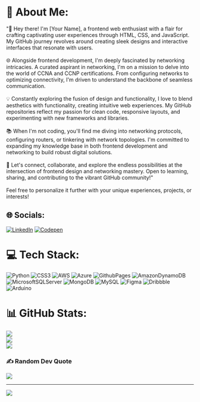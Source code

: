 # 💫 About Me:
"👋 Hey there! I'm [Your Name], a frontend web enthusiast with a flair for crafting captivating user experiences through HTML, CSS, and JavaScript. My GitHub journey revolves around creating sleek designs and interactive interfaces that resonate with users.<br><br>🌐 Alongside frontend development, I'm deeply fascinated by networking intricacies. A curated aspirant in networking, I'm on a mission to delve into the world of CCNA and CCNP certifications. From configuring networks to optimizing connectivity, I'm driven to understand the backbone of seamless communication.<br><br>💡 Constantly exploring the fusion of design and functionality, I love to blend aesthetics with functionality, creating intuitive web experiences. My GitHub repositories reflect my passion for clean code, responsive layouts, and experimenting with new frameworks and libraries.<br><br>📚 When I'm not coding, you'll find me diving into networking protocols, configuring routers, or tinkering with network topologies. I'm committed to expanding my knowledge base in both frontend development and networking to build robust digital solutions.<br><br>🌟 Let's connect, collaborate, and explore the endless possibilities at the intersection of frontend design and networking mastery. Open to learning, sharing, and contributing to the vibrant GitHub community!"<br><br>Feel free to personalize it further with your unique experiences, projects, or interests!


## 🌐 Socials:
[![LinkedIn](https://img.shields.io/badge/LinkedIn-%230077B5.svg?logo=linkedin&logoColor=white)](https://linkedin.com/in/https://www.linkedin.com/in/vijay-kumar-162576167/) [![Codepen](https://img.shields.io/badge/Codepen-000000?style=for-the-badge&logo=codepen&logoColor=white)](https://codepen.io/https://codepen.io/VijayKingKongKumar) 

# 💻 Tech Stack:
![Python](https://img.shields.io/badge/python-3670A0?style=for-the-badge&logo=python&logoColor=ffdd54) ![CSS3](https://img.shields.io/badge/css3-%231572B6.svg?style=for-the-badge&logo=css3&logoColor=white) ![AWS](https://img.shields.io/badge/AWS-%23FF9900.svg?style=for-the-badge&logo=amazon-aws&logoColor=white) ![Azure](https://img.shields.io/badge/azure-%230072C6.svg?style=for-the-badge&logo=microsoftazure&logoColor=white) ![GithubPages](https://img.shields.io/badge/github%20pages-121013?style=for-the-badge&logo=github&logoColor=white) ![AmazonDynamoDB](https://img.shields.io/badge/Amazon%20DynamoDB-4053D6?style=for-the-badge&logo=Amazon%20DynamoDB&logoColor=white) ![MicrosoftSQLServer](https://img.shields.io/badge/Microsoft%20SQL%20Server-CC2927?style=for-the-badge&logo=microsoft%20sql%20server&logoColor=white) ![MongoDB](https://img.shields.io/badge/MongoDB-%234ea94b.svg?style=for-the-badge&logo=mongodb&logoColor=white) ![MySQL](https://img.shields.io/badge/mysql-%2300000f.svg?style=for-the-badge&logo=mysql&logoColor=white) ![Figma](https://img.shields.io/badge/figma-%23F24E1E.svg?style=for-the-badge&logo=figma&logoColor=white) ![Dribbble](https://img.shields.io/badge/Dribbble-EA4C89?style=for-the-badge&logo=dribbble&logoColor=white) ![Arduino](https://img.shields.io/badge/-Arduino-00979D?style=for-the-badge&logo=Arduino&logoColor=white)
# 📊 GitHub Stats:
![](https://github-readme-stats.vercel.app/api?username=vijay-kumars&theme=nightowl&hide_border=true&include_all_commits=true&count_private=true)<br/>
![](https://github-readme-streak-stats.herokuapp.com/?user=vijay-kumars&theme=nightowl&hide_border=true)<br/>
![](https://github-readme-stats.vercel.app/api/top-langs/?username=vijay-kumars&theme=nightowl&hide_border=true&include_all_commits=true&count_private=true&layout=compact)

### ✍️ Random Dev Quote
![](https://quotes-github-readme.vercel.app/api?type=horizontal&theme=radical)

---
[![](https://visitcount.itsvg.in/api?id=vijay-kumars&icon=0&color=0)](https://visitcount.itsvg.in)

<!-- Proudly created with GPRM ( https://gprm.itsvg.in ) -->